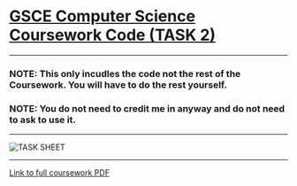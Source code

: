 # <ins> GSCE Computer Science Coursework Code (TASK 2) </ins>

---

### NOTE: This only incudles the code not the rest of the Coursework. You will have to do the rest yourself.

### NOTE: You do not need to credit me in anyway and do not need to ask to use it.

---

![TASK SHEET]("CSCourseworkTask2.png" "TASK SHEET")

---
[Link to full coursework PDF]("https://www.ocr.org.uk/Images/503195-programming-project-tasks-june-2019-and-june-2020.pdf" "Link to full coursework PDF")
